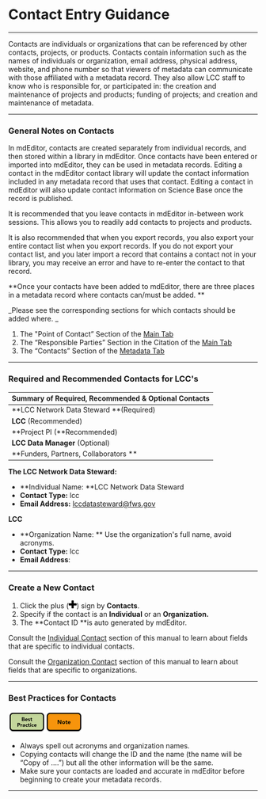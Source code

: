 # Contact Entry Guidance

---

Contacts are individuals or organizations that can be referenced by other contacts, projects, or products. Contacts contain information such as the names of individuals or organization, email address, physical address, website, and phone number so that viewers of metadata can communicate with those affiliated with a metadata record. They also allow LCC staff to know who is responsible for, or participated in: the creation and maintenance of projects and products; funding of projects; and creation and maintenance of metadata.

---

### General Notes on Contacts

In mdEditor, contacts are created separately from individual records, and then stored within a library in mdEditor. Once contacts have been entered or imported into mdEditor, they can be used in metadata records. Editing a contact in the mdEditor contact library will update the contact information included in any metadata record that uses that contact. Editing a contact in mdEditor will also update contact information on Science Base once the record is published.

It is recommended that you leave contacts in mdEditor in-between work sessions. This allows you to readily add contacts to projects and products.

It is also recommended that when you export records, you also export your entire contact list when you export records. If you do not export your contact list, and you later import a record that contains a contact not in your library, you may receive an error and have to re-enter the contact to that record.

**Once your contacts have been added to mdEditor, there are three places in a metadata record where contacts can/must be added. **

_Please see the corresponding sections for which contacts should be added where. _

1. The "Point of Contact” Section of the [Main Tab](/record/main/record-main-copy.md)
2. The “Responsible Parties” Section in the Citation of the [Main Tab](/record/main/record-main-copy.md)
3. The “Contacts” Section of the [Metadata Tab](/record/main/metadata-tab.md)

---

### Required and Recommended Contacts for LCC's

| S**ummary of Required, Recommended & Optional Contacts** |
| :--- |
| **LCC Network Data Steward **\(Required\) |
| **LCC** \(Recommended\) |
| **Project PI  \(**Recommended\) |
| **LCC Data Manager** \(Optional\) |
| **Funders, Partners, Collaborators ** |

**The LCC Network Data Steward:**

* **Individual Name: **LCC Network Data Steward
* **Contact Type:** lcc
* **Email Address:** lccdatasteward@fws.gov

**LCC**

* **Organization Name: ** Use the organization's full name, avoid acronyms.
* **Contact Type:** lcc
* **Email Address**: 

---

### Create a New Contact

1. Click the plus \(![](/assets/symbol_plus_16.png)\) sign by **Contacts**.
2. Specify if the contact is an **Individual** or an **Organization.**
3. The **Contact ID **is auto generated by mdEditor.

Consult the [Individual Contact](/contact/new/individual.md) section of this manual to learn about fields that are specific to individual contacts.

Consult the [Organization Contact](/contact/new/organization.md) section of this manual to learn about fields that are specific to organizations.

---

### Best Practices for Contacts

![](/assets/best_practice_small.png)![](/assets/note_small.png)

* Always spell out acronyms and organization names.
* Copying contacts will change the ID and the name \(the name will be “Copy of ….”\) but all the other information will be the same.
* Make sure your contacts are loaded and accurate in mdEditor before beginning to create your metadata records. 

---

### 



